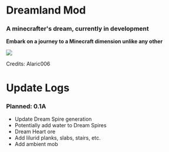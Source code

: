 <h1>Dreamland Mod</h1>
<h3>A minecrafter's dream, currently in development</h3>
<p style="font-weight:bold">Embark on a journey to a Minecraft dimension unlike any other</p>
<image src="img/2024-08-05_13.05.04.png"> </image>
<p> Credits: Alaric006 </p>
<h1>Update Logs</h1>
<h3>Planned: 0.1A</h3>
<ul>
    <li>Update Dream Spire generation </li>
    <li> Potentially add water to Dream Spires</li>
    <li> Dream Heart ore</li>
    <li> Add lilurid planks, slabs, stairs, etc.</li>
    <li> Add ambient mob</li>
</ul>
<style> 

</style>
